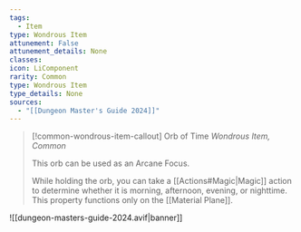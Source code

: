 ```yaml
---
tags:
  - Item
type: Wondrous Item
attunement: False
attunement_details: None
classes:
icon: LiComponent
rarity: Common
type: Wondrous Item
type_details: None
sources: 
  - "[[Dungeon Master's Guide 2024]]"
---
```

>[!common-wondrous-item-callout] Orb of Time
>_Wondrous Item, Common_
>
>This orb can be used as an Arcane Focus.
>
>While holding the orb, you can take a [[Actions#Magic\|Magic]] action to determine whether it is morning, afternoon, evening, or nighttime. This property functions only on the [[Material Plane]].
>
>


![[dungeon-masters-guide-2024.avif|banner]]